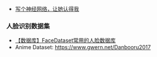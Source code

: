 
- [写个神经网络，让她认得我](http://tumumu.cn/2017/05/02/deep-learning-face/)


### 人脸识别数据集
- [【数据库】FaceDataset常用的人脸数据库](http://blog.csdn.net/chenriwei2/article/details/50631212)
- Anime Dataset: https://www.gwern.net/Danbooru2017

